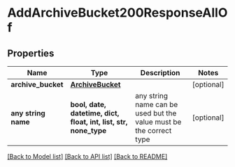 # AddArchiveBucket200ResponseAllOf


## Properties
Name | Type | Description | Notes
------------ | ------------- | ------------- | -------------
**archive_bucket** | [**ArchiveBucket**](ArchiveBucket.md) |  | [optional] 
**any string name** | **bool, date, datetime, dict, float, int, list, str, none_type** | any string name can be used but the value must be the correct type | [optional]

[[Back to Model list]](../README.md#documentation-for-models) [[Back to API list]](../README.md#documentation-for-api-endpoints) [[Back to README]](../README.md)


